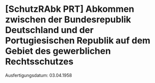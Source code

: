 # [SchutzRAbk PRT] Abkommen zwischen der Bundesrepublik Deutschland und der Portugiesischen Republik auf dem Gebiet des gewerblichen Rechtsschutzes

Ausfertigungsdatum: 03.04.1958

 